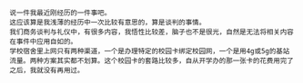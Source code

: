 	说一件我最近刚经历的一件事吧。  
	这应该算是我浅薄的经历中一次比较有意思的，算是谈判的事情。  
	我们商务谈判与礼仪中，有很多内容，我悟性比较差，脑子也不是很光，自然是无法将相关内容在事件中应用自如的。
	学校宿舍里上网只有两种渠道，一个是办理特定的校园卡绑定校园网，一个是用4g或5g的基站流量。两种方案其实都不划算。这个校园卡的套路比较多，自从开学办的那一张卡的花费用完了之后，我就没有再用过。
	